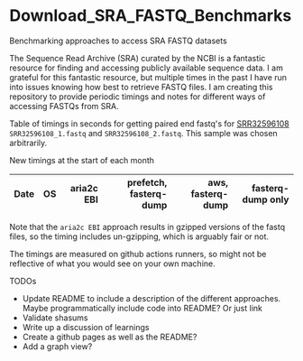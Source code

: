 # Download_SRA_FASTQ_Benchmarks
Benchmarking approaches to access SRA FASTQ datasets

The Sequence Read Archive (SRA) curated by the NCBI is a fantastic resource for finding and accessing publicly available sequence data.
I am grateful for this fantastic resource, but multiple times in the past I have run into issues knowing how best to retrieve FASTQ files.
I am creating this repository to provide periodic timings and notes for different ways of accessing FASTQs from SRA.

Table of timings in seconds for getting paired end fastq's for
[SRR32596108](https://trace.ncbi.nlm.nih.gov/Traces/?view=run_browser&acc=SRR32596108&display=metadata)
 `SRR32596108_1.fastq` and `SRR32596108_2.fastq`. This sample was chosen arbitrarily.

New timings at the start of each month

| Date | OS | aria2c EBI | prefetch, fasterq-dump | aws, fasterq-dump | fasterq-dump only |
| --- | :-- | --: | --: | --: | --: |


Note that the `aria2c EBI` approach results in gzipped versions of the fastq files, so the
timing includes un-gzipping, which is arguably fair or not.

The timings are measured on github actions runners, so might not be reflective of
what you would see on your own machine.

TODOs
- Update README to include a description of the different approaches. Maybe programmatically include code into README? Or just link
- Validate shasums
- Write up a discussion of learnings
- Create a github pages as well as the README?
- Add a graph view?